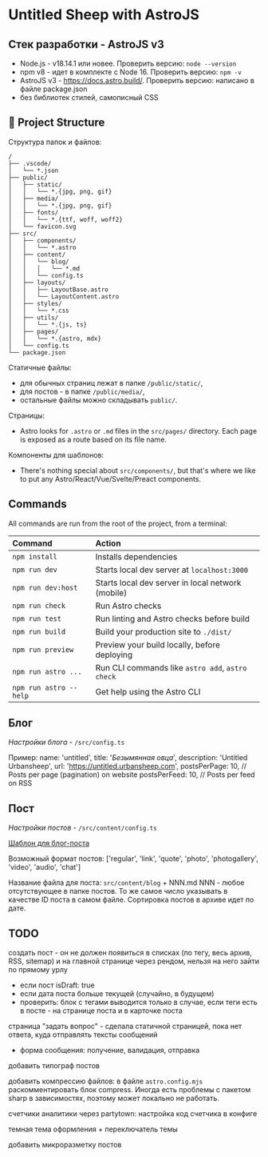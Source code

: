 # Untitled Sheep with AstroJS

## Стек разработки - AstroJS v3

-   Node.js - v18.14.1 или новее. Проверить версию: `node --version`
-   npm v8 - идет в комплекте с Node 16. Проверить версию: `npm -v`
-   AstroJS v3 - https://docs.astro.build/. Проверить версию: написано в файле package.json
-   без библиотек стилей, самописный CSS

## 🚀 Project Structure

Структура папок и файлов:

```
/
├── .vscode/
│   └── *.json
├── public/
│   ├── static/
│   │   └── *.{jpg, png, gif}
│   ├── media/
│   │   └── *.{jpg, png, gif}
│   ├── fonts/
│   │   └── *.{ttf, woff, woff2}
│   └── favicon.svg
├── src/
│   ├── components/
│   │   └── *.astro
│   ├── content/
│   │   └── blog/
│   │   │   └── *.md
│   │   └── config.ts
│   ├── layouts/
│   │   ├── LayoutBase.astro
│   │   └── LayoutContent.astro
│   ├── styles/
│   │   └── *.css
│   ├── utils/
│   │   └── *.{js, ts}
│   ├── pages/
│   │   └── *.{astro, mdx}
│   └── config.ts
└── package.json
```

Статичные файлы:

-   для обычных страниц лежат в папке `/public/static/`,
-   для постов - в папке `/public/media/`,
-   остальные файлы можно складывать `public/`.

Страницы:

-   Astro looks for `.astro` or `.md` files in the `src/pages/` directory. Each page is exposed as a route based on its file name.

Компоненты для шаблонов:

-   There's nothing special about `src/components/`, but that's where we like to put any Astro/React/Vue/Svelte/Preact components.

## Commands

All commands are run from the root of the project, from a terminal:

| Command                | Action                                            |
| :--------------------- | :------------------------------------------------ |
| `npm install`          | Installs dependencies                             |
| `npm run dev`          | Starts local dev server at `localhost:3000`       |
| `npm run dev:host`     | Starts local dev server in local network (mobile) |
| `npm run check`        | Run Astro checks                                  |
| `npm run test`         | Run linting and Astro checks before build         |
| `npm run build`        | Build your production site to `./dist/`           |
| `npm run preview`      | Preview your build locally, before deploying      |
| `npm run astro ...`    | Run CLI commands like `astro add`, `astro check`  |
| `npm run astro --help` | Get help using the Astro CLI                      |

## Блог

_Настройки блога_ - `/src/config.ts`

Пример:
name: 'untitled',
title: '_Безымянная овца_',
description: 'Untitled Urbansheep',
url: 'https://untitled.urbansheep.com',
postsPerPage: 10, // Posts per page (pagination) on website
postsPerFeed: 10, // Posts per feed on RSS

## Пост

_Настройки постов_ - `/src/content/config.ts`

[Шаблон для блог-поста](TEMPLATE.md)

Возможный формат постов: ['regular', 'link', 'quote', 'photo', 'photogallery', 'video', 'audio', 'chat']

Название файла для поста: `src/content/blog` + NNN.md
NNN - любое отсутствующее в папке постов.
То же самое число указывать в качестве ID поста в самом файле.
Сортировка постов в архиве идет по дате.

## TODO

создать пост - он не должен появиться в списках (по тегу, весь архив, RSS, sitemap) и на главной странице через рендом, нельзя на него зайти по прямому урлу

-   если пост isDraft: true
-   если дата поста больше текущей (случайно, в будущем)
-   проверить: блок с тегами выводится только в случае, если теги есть в посте - на странице поста и в карточке поста

страница "задать вопрос" - сделала статичной страницей, пока нет ответа, куда отправлять тексты сообщений

-   форма сообщения: получение, валидация, отправка

добавить типограф постов

добавить компрессию файлов: в файле `astro.config.mjs` раскомментировать блок compress. Иногда есть проблемы с пакетом sharp в зависимостях, поэтому может локально не работать.

счетчики аналитики через partytown: настройка код счетчика в конфиге

темная тема оформления + переключатель темы

добавить микроразметку постов
